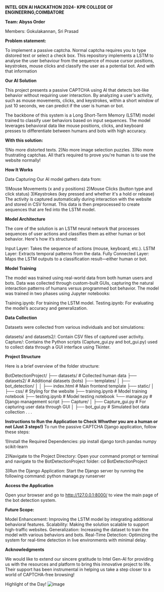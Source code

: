 **INTEL GEN AI HACKATHON 2024- KPR COLLEGE OF ENGINEERING,COIMBATORE**

**Team: Abyss Order**

Members: Gokulakannan, Sri Prasad

**Problem statement:**

To implement a passive captcha.
Normal captcha requires you to type distored text or select a check box. This repository implements a LSTM to analyse the user behaviour from the sequence of mouse cursor positions, keystrokes, mouse clicks and classify the user as a potential bot. And with that information 


**Our AI Solution**

This project presents a passive CAPTCHA using AI that detects bot-like behavior without requiring user interaction. By analyzing a user's activity, such as mouse movements, clicks, and keystrokes, within a short window of just 10 seconds, we can predict if the user is human or bot.

The backbone of this system is a Long Short-Term Memory (LSTM) model trained to classify user behaviors based on input sequences. The model leverages behavioral data like mouse positions, clicks, and keyboard presses to differentiate between humans and bots with high accuracy.


**With this solution:**

1)No more distorted texts.
2)No more image selection puzzles.
3)No more frustrating captchas.
All that’s required to prove you're human is to use the website normally!


**How It Works**

Data Capturing
Our AI model gathers data from:

1)Mouse Movements (x and y positions)
2)Mouse Clicks (button type and click status)
3)Keystrokes (key pressed and whether it's a hold or release)
The activity is captured automatically during interaction with the website and stored in CSV format. This data is then preprocessed to create sequences that are fed into the LSTM model.


**Model Architecture**

The core of the solution is an LSTM neural network that processes sequences of user actions and classifies them as either human or bot behavior. Here's how it’s structured:

Input Layer: Takes the sequence of actions (mouse, keyboard, etc.).
LSTM Layer: Extracts temporal patterns from the data.
Fully Connected Layer: Maps the LSTM outputs to a classification result—either human or bot.


**Model Training**

The model was trained using real-world data from both human users and bots. Data was collected through custom-built GUIs, capturing the natural interaction patterns of humans versus programmed bot behavior. The model was trained in two phases using Jupyter notebooks:

Training.ipynb: For training the LSTM model.
Testing.ipynb: For evaluating the model’s accuracy and generalization.

**Data Collection**

Datasets were collected from various individuals and bot simulations:

datasets/ and datasets2/: Contain CSV files of captured user activity.
Capture/: Contains the Python scripts (Capture_gui.py and bot_gui.py) used to collect data through a GUI interface using Tkinter.



**Project Structure**

Here is a brief overview of the folder structure:

BotDetectionProject/
├── datasets/                # Collected human data
├── datasets2/               # Additional datasets (bots)
├── templates/
│   ├── bot_detection/
│   │   ├── index.html       # Main frontend template
├── static/
│   ├── css/                 # Styling for the website
├── training.ipynb           # Model training notebook
├── testing.ipynb            # Model testing notebook
└── manage.py                # Django management script
├── Capture/
│   ├── Capture_gui.py       # For capturing user data through GUI
│   ├── bot_gui.py           # Simulated bot data collection
.   .
.

**Instructions to Run the Application to Check Whwther you are a human or not (Just 3 steps!)**
To run the passive CAPTCHA Django application, follow these steps:

1)Install the Required Dependencies:
      pip install django torch pandas numpy scikit-learn

2)Navigate to the Project Directory:
  Open your command prompt or terminal and navigate to the BotDetectionProject folder:
      cd BotDetectionProject

3)Run the Django Application:
  Start the Django server by running the following command:
      python manage.py runserver


**Access the Application**

Open your browser and go to http://127.0.0.1:8000/ to view the main page of the bot detection system.

**Future Scope:**

Model Enhancement: Improving the LSTM model by integrating additional behavioral features.
Scalability: Making the solution scalable to support high-traffic websites.
Generalization: Increasing the dataset to train the model with various behaviors and bots.
Real-Time Detection: Optimizing the system for real-time detection in live environments with minimal delay.



**Acknowledgments**

We would like to extend our sincere gratitude to Intel Gen-AI for providing us with the resources and platform to bring this innovative project to life. Their support has been instrumental in helping us take a step closer to a world of CAPTCHA-free browsing!

Highlight of the Day!
![image](https://github.com/user-attachments/assets/0057eed4-3639-4224-83c3-f0b2a8939ebd)
